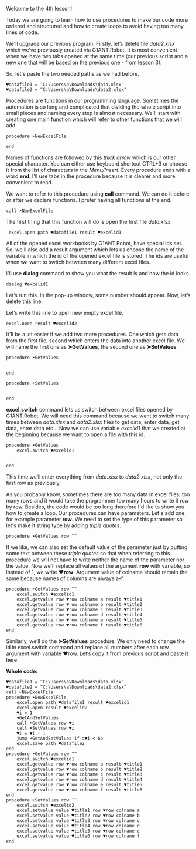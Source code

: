Welcome to the 4th lesson!

Today we are going to learn how to use procedures to make our code more ordered and structured and how to create loops to avoid having too many lines of code.

We'll upgrade our previous program. Firstly, let’s delete file *data2.xlsx* which we’ve previously created via G1ANT.Robot. It is most convenient when we have two tabs opened at the same time (our previous script and a new one that will be based on the previous one - from lesson 3).

So, let's paste the two needed paths as we had before. 

```
♥datafile1 = ‴C:\Users\a\Downloads\data.xlsx‴
♥datafile2 = ‴C:\Users\a\Downloads\data2.xlsx‴
```

Procedures are functions in our programming language. Sometimes the automation is so long and complicated that dividing the whole script into small pieces and naming every step is almost necessary. We'll start with creating one main function which will refer to other functions that we will add:

```
procedure ➤NewExcelFile

end
```

Names of functions are followed by this *thick arrow* which is our other special character. You can either use keyboard shortcut CTRL+3 or choose it from the list of characters in the *Menu/Insert*. Every procedure ends with a word **end**. I'll use tabs in the procedure because it is clearer and more convenient to read.

We want to refer to this procedure using **call** command. We can do it before or after we declare functions. I prefer having all functions at the end.

```
call ➤NewExcelFile
```

The first thing that this function will do is open the first file *data.xlsx*.

```
 excel.open path ♥datafile1 result ♥excelid1
 ```
 
All of the opened excel workbooks by G1ANT.Robot, have special ids set. So, we'll also add a result argument which lets us choose the name of the variable in which the id of the opened excel file is stored. The ids are useful when we want to switch between many different excel files.

I'll use **dialog** command to show you what the result is and how the id looks. 

```
dialog ♥excelid1
```

Let’s run this. In the pop-up window, some number should appear.
Now, let’s delete this line.

Let’s write this line to open new empty excel file.

```
excel.open result ♥excelid2
```

It'll be a lot easier if we add two more procedures. One which gets data from the first file, second which enters the data into another excel file.
We will name the first one as **➤GetValues**, the second one as **➤SetValues**.

```
procedure ➤GetValues


end

procedure ➤SetValues


end
```

**excel.switch** command lets us switch between excel files opened by G1ANT.Robot. We will need this command because we want to switch many times between *data.xlsx* and *data2.xlsx* files to get data, enter data, get data, enter data etc... Now we can use variable *excelid1* that we created at the beginning because we want to open a file with this id. 

```
procedure ➤GetValues 
    excel.switch ♥excelid1
    
    
end
```

This time we’ll enter everything from *data.xlsx* to *data2.xlsx*, not only the first row as previously.

As you probably know, sometimes there are too many data in excel files, too many rows and it would take the programmer too many hours to write it row by row. Besides, the code would be too long therefore I'd like to show you how to create a loop.
Our procedures can have parameters. Let's add one, for example parameter **row**. We need to set the type of this parameter so let's make it string type by adding *triple quotes*.

```
procedure ➤GetValues row ‴‴
```

If we like, we can also set the default value of the parameter just by putting some text between these *triple quotes* so that when referring to this procedure we will not have to write neither the name of the parameter nor the value.
Now we'll replace all values of the argument **row** with variable, so instead of 1, we write **♥row**. Argument value of colname should remain the same because names of columns are always a-f.

```
procedure ➤GetValues row ‴‴ 
    excel.switch ♥excelid1
    excel.getvalue row ♥row colname a result ♥title1
    excel.getvalue row ♥row colname b result ♥title2
    excel.getvalue row ♥row colname c result ♥title3
    excel.getvalue row ♥row colname d result ♥title4
    excel.getvalue row ♥row colname e result ♥title5
    excel.getvalue row ♥row colname f result ♥title6
end
```

Similarly, we’ll do the **➤SetValues** procedure. We only need to change the id in excel.switch command and replace all numbers after each row argument with variable ♥row. Let’s copy it from previous script and paste it here.


**Whole code:**
```
♥datafile1 = ‴C:\Users\a\Downloads\data.xlsx‴
♥datafile2 = ‴C:\Users\a\Downloads\data2.xlsx‴
call ➤NewExcelFile
procedure ➤NewExcelFile
    excel.open path ♥datafile1 result ♥excelid1
    excel.open result ♥excelid2
    ♥i = 1
    ➜GetAndSetValues
    call ➤GetValues row ♥i
    call ➤SetValues row ♥i
    ♥i = ♥i + 1
    jump ➜GetAndSetValues if ⊂♥i < 6⊃
    excel.save path ♥datafile2
end
procedure ➤GetValues row ‴‴ 
    excel.switch ♥excelid1
    excel.getvalue row ♥row colname a result ♥title1
    excel.getvalue row ♥row colname b result ♥title2
    excel.getvalue row ♥row colname c result ♥title3
    excel.getvalue row ♥row colname d result ♥title4
    excel.getvalue row ♥row colname e result ♥title5
    excel.getvalue row ♥row colname f result ♥title6
end
procedure ➤SetValues row ‴‴
    excel.switch ♥excelid2
    excel.setvalue value ♥title1 row ♥row colname a 
    excel.setvalue value ♥title2 row ♥row colname b 
    excel.setvalue value ♥title3 row ♥row colname c 
    excel.setvalue value ♥title4 row ♥row colname d 
    excel.setvalue value ♥title5 row ♥row colname e 
    excel.setvalue value ♥title6 row ♥row colname f 
end
```
